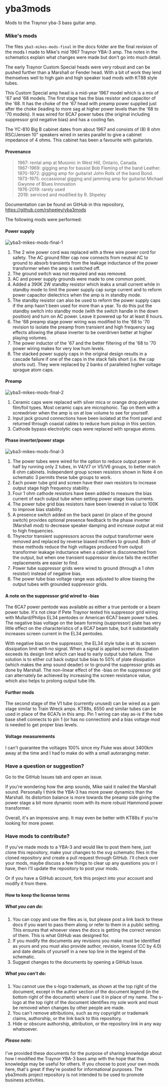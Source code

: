 # yba3mods

Mods to the Traynor yba-3 bass guitar amp.

### Mike's mods

The files `yba3-mikes-mods-final` in the docs folder are the final revision of the mods I made to Mike's mid 1967 Traynor YBA-3 amp. The notes in the schematics explain what changes were made but don't go into much detail.

The early Traynor Custom Special heads were very robust and can be pushed further than a Marshall or Fender head. With a bit of work they lend themselves well to high gain and high speaker load mods with KT88 style tubes.

This Custom Special amp head is a mid-year 1967 model which is a mix of '67 and '68 models. The first stage has the bias resistor and capacitor of the '68. It has the choke of the '67 head with preamp power supplied just after the choke (leading to more sag at higher power levels than the '68 to '70 models). It was wired for 6CA7 power tubes (the original including suppressor grid negative bias) and has a cooling fan.

The YC-810 Big B cabinet dates from about 1967 and consists of (8) 8 ohm RSC/Jensen 10" speakers wired in series parallel to give a cabinet impedance of 4 ohms. This cabinet has been a favourite with guitarists. 

#### Provenance
> 1967: rental amp at Musonic in West Hill, Ontario, Canada.\
> 1967-1969: gigging amp for bassist Bob Fleming of the band Leather.\
> 1970-1972: gigging amp for guitarist John Rolls of the band Bond.\
> 1973-1975: occassional gigging and jamming amp for guitarist Michael Gwynne of Blues Innovation\
> 1976-2019: rarely used\
> 2019: serviced and modified by R. Shpeley

Documentation can be found on GitHub in this repository, https://github.com/rshpeley/yba3mods

The following mods were performed:

#### Power supply

![yba3-mikes-mods-final-1](/docs/yba3-mikes-mods-final-1.svg)

1. The 2 wire power cord was replaced with a three wire power cord for safety. The AC ground filter cap now connects from neutral AC to ground to absorb transients from the leakage inductance of the power transformer when the amp is switched off.
2. The ground switch was not required and was removed.
3. AC and power supply grounds were made to one common point.
4. Added a 390K 2W standby resistor which leaks a small current while in standby mode to limit the power supply cap surge current and to reform power capacitor dielectrics when the amp is in standby mode. 
5. The standby resistor can also be used to reform the power supply caps if the amp hasn't been used for more than a year. To do this put the standby switch into standby mode (with the switch handle in the down position) and turn on AC power. Leave it powered up for at least 8 hours.
6. The '68 preamp stage power wiring was modified to the '68 to '70 revision to isolate the preamp from transient and high frequency sag effects allowing the phase inverter to be overdriven better at higher playing volumes. 
7. The power inductor of the '67 and the better filtering of the '68 to '70 power wiring makes for very low hum levels.
8. The stacked power supply caps in the original design results in a cascade failure if one of the caps in the stack fails short (i.e. the cap shorts out). They were replaced by 2 banks of paralleled higher voltage sprague atom caps.

#### Preamp 

![yba3-mikes-mods-final-2](/docs/yba3-mikes-mods-final-2.svg)

1. Ceramic caps were replaced with silver mica or orange drop polyester film/foil types. Most ceramic caps are microphonic. Tap on them with a screwdriver when the amp is on at low volume to see for yourself.
2. Input jack ground connections have been isolated at the front panel and returned through coaxial cables to reduce hum pickup in this section.
3. Cathode bypass electrolytic caps were replaced with sprague atoms.

#### Phase inverter/power stage

![yba3-mikes-mods-final-3](/docs/yba3-mikes-mods-final-3.svg)

1. The power tubes were wired for the option to reduce output power in half by running only 2 tubes, in V4/V7 or V5/V6 groups, to better match 8 ohm cabinets. Independent group screen resistors shown in Note 4 on schematic 3 permits these tube groups to work.
2. Each power tube grid and screen have their own resistors to increase output stage high frequency stability.
3. Four 1 ohm cathode resistors have been added to measure the bias current of each output tube when setting power stage bias currents. 
4. The power tube grid bias resistors have been lowered in value to 100K to improve bias stability.
5. A presence switch added on the back panel (in place of the ground switch) provides optional presence feedback to the phase inverter (Marshall mod) to decrease speaker damping and increase output at mid to high frequencies. 
6. Thyrector transient suppressors across the output transformer were removed and replaced by reverse biased rectifiers to ground. Both of these methods reduce the high voltages produced from output transformer leakage inductance when a cabinet is disconnected from the output, but when one transient suppressor device fails the rectifier replacements are easier to find.
7. Power tube suppressor grids were wired to ground (through a 1 ohm resistor) instead of negative bias.
8. The power tube bias voltage range was adjusted to allow biasing the output tubes with grounded suppressor grids.

#### A note on the suppressor grid wired to -bias
The 6CA7 power pentode was available as either a true pentode or a beam power tube. It's not clear if Pete Traynor tested his suppressor grid wiring with Mullard/Philips EL34 pentodes or American 6CA7 beam power tubes. The negative bias voltage on the beam forming (suppressor) plate has very little effect on the characteristics of a 6CA7 beam tube, but it substantially increases screen current in the EL34 pentodes. 

With negative bias on the suppressor, the EL34 style tube is at its screen dissipation limit with no signal. When a signal is applied screen dissipation exceeds its design limit which can lead to early output tube failure. The solution is to either cut back output tube bias to 50% of plate dissipation (which makes the amp sound deader) or to ground the suppressor grids as done by Marshall. The non-linear effect of the -bias on the suppressor grid can alternately be achieved by increasing the screen resistance value, which also helps to prolong output tube life.

#### Further mods

The second stage of the V1 tube (currently unused) can be wired as a gain stage similar to Train Wreck amps. KT88s, 6550 and similar tubes can be used in place of the 6CA7s in this amp. Pin 1 wiring can stay as-is if the tube base shell connects to pin 1 (or has no connection) and a bias voltage mod is needed to get proper bias levels.

#### Voltage measurements

I can't guarantee the voltages 100% since my Fluke was about 3400km away at the time and I had to make do with a small autoranging meter.

### Have a question or suggestion?
Go to the GitHub Issues tab and open an issue.

If you're wondering how the amp sounds, Mike said it nailed the Marshall sound. Personally I think the YBA-3 has more power dynamics than the Marshall. Its distortion balance is more towards the preamp side giving the power stage a bit more dynamic room with its more robust Hammond power transformer. 

Overall, it's an impressive amp. It may even be better with KT88s if you're looking for more power.

### Have mods to contribute?

If you've made mods to a YBA-3 and would like to post them here, just clone this repository, make your changes to the svg schematic files in the cloned repository and create a pull request through GitHub. I'll check over your mods, maybe discuss a few things to clear up any questions you or I have, then I'll update the repository to post your mods.

Or if you have a GitHub account, fork this project into your account and modify it from there.

#### How to keep the license terms

##### What you can do:

1. You can copy and use the files as is, but please post a link back to these docs if you want to pass them along or refer to them in a public setting. This ensures that whoever views the docs is getting the correct version of them. This is what GitHub was designed for.
2. If you modify the documents any revisions you make must be identified as yours and you must also provide author, revision, license (CC by 4.0) and date details of yourself in a new top line in the legend of the schematic.
3. Suggest changes to the documents by opening a GitHub Issue.

##### What you can't do:

1. You cannot use the s-logo trademark, as shown at the top right of the document, except in the author section of the document legend (in the bottom right of the document) where I use it in place of my name. The s-logo at the top right of the document identifies my sole work and must be removed when changes by other people are made.
2. You can't remove attributions, such as my copyright or trademark claims, authorship, or the link back to this repository. 
3. Hide or obscure authorship, attribution, or the repository link in any way whatsoever.

##### Please note:

I've provided these documents for the purpose of sharing knowledge about how I modified the Traynor YBA-3 bass amp with the hope that this knowledge may be useful for others. If you choose to post your own mods here, that's great if they're posted for informational purposes. The yba3mods project repository is not intended to be used to promote business activities.


